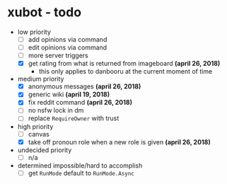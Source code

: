 # xubot - todo

- low priority
   - [ ] add opinions via command
   - [ ] edit opinions via command
   - [ ] more server triggers
   - [x] get rating from what is returned from imageboard **(april 26, 2018)**
     - this only applies to danbooru at the current moment of time
- medium priority
   - [x] anonymous messages **(april 26, 2018)**
   - [x] generic wiki **(april 19, 2018)**
   - [x] fix reddit command **(april 26, 2018)**
   - [ ] no nsfw lock in dm
   - [ ] replace `RequireOwner` with trust
- high priority
   - [ ] canvas
   - [x] take off pronoun role when a new role is given **(april 26, 2018)**

- undecided priority
   - [ ] n/a

 - determined impossible/hard to accomplish
   - [ ] get `RunMode` default to `RunMode.Async`
